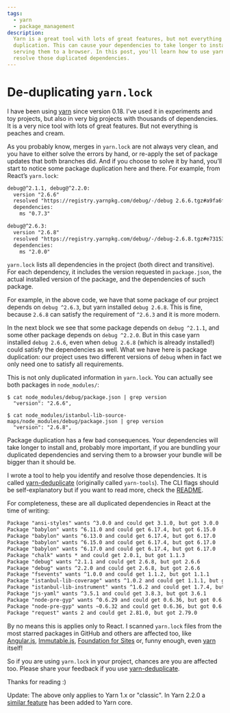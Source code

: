 ```yaml
---
tags:
  - yarn
  - package_management
description:
  Yarn is a great tool with lots of great features, but not everything is peaches and cream, as it is prone to package
  duplication. This can cause your dependencies to take longer to install and increase the size of your bundle if you're
  serving them to a browser. In this post, you'll learn how to use yarn-deduplicate, a tool to help you identify and
  resolve those duplicated dependencies.
---
```


# De-duplicating `yarn.lock`

I have been using [yarn](https://yarnpkg.com/lang/en/) since version 0.18. I’ve used it in experiments and toy projects,
but also in very big projects with thousands of dependencies. It is a very nice tool with lots of great features. But
not everything is peaches and cream.

As you probably know, merges in `yarn.lock` are not always very clean, and you have to either solve the errors by hand,
or re-apply the set of package updates that both branches did. And if you choose to solve it by hand, you’ll start to
notice some package duplication here and there. For example, from React’s `yarn.lock`:

```txt
debug@^2.1.1, debug@^2.2.0:
  version "2.6.6"
  resolved "https://registry.yarnpkg.com/debug/-/debug 2.6.6.tgz#a9fa6fbe9ca43cf1e79f73b75c0189cbb7d6db5a"
  dependencies:
    ms "0.7.3"

debug@^2.6.3:
  version "2.6.8"
  resolved "https://registry.yarnpkg.com/debug/-/debug-2.6.8.tgz#e731531ca2ede27d188222427da17821d68ff4fc"
  dependencies:
    ms "2.0.0"
```

`yarn.lock` lists all dependencies in the project (both direct and transitive). For each dependency, it includes the
version requested in `package.json`, the actual installed version of the package, and the dependencies of such package.

For example, in the above code, we have that some package of our project depends on `debug ^2.6.3`, but yarn installed
`debug 2.6.8`. This is fine, because `2.6.8` can satisfy the requirement of `^2.6.3` and it is more modern.

In the next block we see that some package depends on `debug ^2.1.1`, and some other package depends on `debug ^2.2.0`.
But in this case yarn installed `debug 2.6.6`, even when `debug 2.6.8` (which is already installed!) could satisfy the
dependencies as well. What we have here is package duplication: our project uses two different versions of `debug` when
in fact we only need one to satisfy all requirements.

This is not only duplicated information in `yarn.lock`. You can actually see both packages in `node_modules/`:

```shell
$ cat node_modules/debug/package.json | grep version
  "version": "2.6.6",

$ cat node_modules/istanbul-lib-source-maps/node_modules/debug/package.json | grep version
  "version": "2.6.8",
```

Package duplication has a few bad consequences. Your dependencies will take longer to install and, probably more
important, if you are bundling your duplicated dependencies and serving them to a browser your bundle will be bigger
than it should be.

I wrote a tool to help you identify and resolve those dependencies. It is called
[yarn-deduplicate](https://www.npmjs.com/package/yarn-deduplicate) (originally called `yarn-tools`). The CLI flags
should be self-explanatory but if you want to read more, check the
[README](https://github.com/scinos/yarn-deduplicate/blob/master/README.md).

For completeness, these are all duplicated dependencies in React at the time of writing:

```txt
Package "ansi-styles" wants ^3.0.0 and could get 3.1.0, but got 3.0.0
Package "babylon" wants ^6.11.0 and could get 6.17.4, but got 6.15.0
Package "babylon" wants ^6.13.0 and could get 6.17.4, but got 6.17.0
Package "babylon" wants ^6.15.0 and could get 6.17.4, but got 6.17.0
Package "babylon" wants ^6.17.0 and could get 6.17.4, but got 6.17.0
Package "chalk" wants * and could get 2.0.1, but got 1.1.3
Package "debug" wants ^2.1.1 and could get 2.6.8, but got 2.6.6
Package "debug" wants ^2.2.0 and could get 2.6.8, but got 2.6.6
Package "fsevents" wants ^1.0.0 and could get 1.1.2, but got 1.1.1
Package "istanbul-lib-coverage" wants ^1.0.2 and could get 1.1.1, but got 1.0.2
Package "istanbul-lib-instrument" wants ^1.6.2 and could get 1.7.4, but got 1.7.0
Package "js-yaml" wants ^3.5.1 and could get 3.8.3, but got 3.6.1
Package "node-pre-gyp" wants ^0.6.29 and could get 0.6.36, but got 0.6.34
Package "node-pre-gyp" wants ~0.6.32 and could get 0.6.36, but got 0.6.34
Package "request" wants 2 and could get 2.81.0, but got 2.79.0
```

By no means this is applies only to React. I scanned `yarn.lock` files from the most starred packages in GitHub and
others are affected too, like [Angular.js](https://github.com/angular/angular.js/blob/master/yarn.lock),
[Immutable.js](https://github.com/facebook/immutable-js/),
[Foundation for Sites](https://github.com/zurb/foundation-sites) or, funny enough, even
[yarn](https://github.com/yarnpkg/yarn/blob/master/yarn.lock) itself!

So if you are using `yarn.lock` in your project, chances are you are affected too. Please share your feedback if you use
[yarn-deduplicate](https://www.npmjs.com/package/yarn-deduplicate).

Thanks for reading :)

Update: The above only applies to Yarn 1.x or "classic". In Yarn 2.2.0 a
[similar feature](https://github.com/yarnpkg/berry/issues/2297) has been added to Yarn core.
